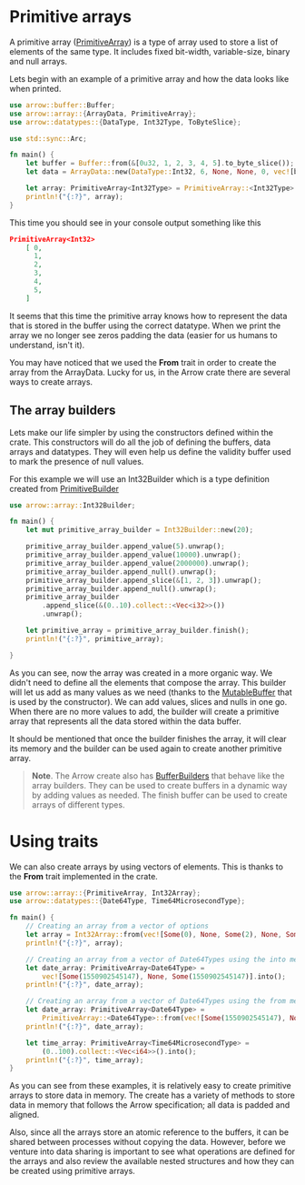 # Primitive arrays

A primitive array
([PrimitiveArray](https://docs.rs/arrow/2.0.0/arrow/array/struct.PrimitiveArray.html))
is a type of array used to store a list of elements of the same type. It
includes fixed bit-width, variable-size, binary and null arrays.

Lets begin with an example of a primitive array and how the data looks like
when printed.

```rust
use arrow::buffer::Buffer;
use arrow::array::{ArrayData, PrimitiveArray};
use arrow::datatypes::{DataType, Int32Type, ToByteSlice};

use std::sync::Arc;

fn main() {
    let buffer = Buffer::from(&[0u32, 1, 2, 3, 4, 5].to_byte_slice());
    let data = ArrayData::new(DataType::Int32, 6, None, None, 0, vec![buffer], vec![]);

    let array: PrimitiveArray<Int32Type> = PrimitiveArray::<Int32Type>::from(Arc::new(data));
    println!("{:?}", array);
}
```

This time you should see in your console output something like this

```json
PrimitiveArray<Int32>
    [ 0,
      1,
      2,
      3,
      4,
      5,
    ]
```

It seems that this time the primitive array knows how to represent the data
that is stored in the buffer using the correct datatype. When we print the
array we no longer see zeros padding the data (easier for us humans to
understand, isn't it).

You may have noticed that we used the **From** trait in order to create the
array from the ArrayData. Lucky for us, in the Arrow crate there are several
ways to create arrays. 

## The array builders

Lets make our life simpler by using the constructors defined within the crate.
This constructors will do all the job of defining the buffers, data arrays and
datatypes. They will even help us define the validity buffer used to mark the
presence of null values.

For this example we will use an Int32Builder which is a type definition created
from
[PrimitiveBuilder](https://docs.rs/arrow/2.0.0/arrow/array/struct.PrimitiveBuilder.html)

```rust
use arrow::array::Int32Builder;

fn main() {
    let mut primitive_array_builder = Int32Builder::new(20);

    primitive_array_builder.append_value(5).unwrap();
    primitive_array_builder.append_value(10000).unwrap();
    primitive_array_builder.append_value(2000000).unwrap();
    primitive_array_builder.append_null().unwrap();
    primitive_array_builder.append_slice(&[1, 2, 3]).unwrap();
    primitive_array_builder.append_null().unwrap();
    primitive_array_builder
        .append_slice(&(0..10).collect::<Vec<i32>>())
        .unwrap();

    let primitive_array = primitive_array_builder.finish();
    println!("{:?}", primitive_array);

}
```

As you can see, now the array was created in a more organic way. We didn't
need to define all the elements that compose the array. This builder will let
us add as many values as we need (thanks to the
[MutableBuffer](https://docs.rs/arrow/2.0.0/arrow/buffer/struct.MutableBuffer.html)
that is used by the constructor). We can add values, slices and nulls in one
go. When there are no more values to add, the builder will create a primitive
array that represents all the data stored within the data buffer. 

It should be mentioned that once the builder finishes the array, it will clear
its memory and the builder can be used again to create another primitive array.

> **Note**. The Arrow create also has
> [BufferBuilders](https://docs.rs/arrow/2.0.0/arrow/array/struct.BufferBuilder.html)
> that behave like the array builders. They can be used to create buffers in a
> dynamic way by adding values as needed. The finish buffer can be used to
> create arrays of different types.

# Using traits

We can also create arrays by using vectors of elements. This is thanks to the
**From** trait implemented in the crate.

```rust
use arrow::array::{PrimitiveArray, Int32Array};
use arrow::datatypes::{Date64Type, Time64MicrosecondType};

fn main() {
    // Creating an array from a vector of options
    let array = Int32Array::from(vec![Some(0), None, Some(2), None, Some(4)]);
    println!("{:?}", array);

    // Creating an array from a vector of Date64Types using the into method
    let date_array: PrimitiveArray<Date64Type> =
        vec![Some(1550902545147), None, Some(1550902545147)].into();
    println!("{:?}", date_array);

    // Creating an array from a vector of Date64Types using the from method
    let date_array: PrimitiveArray<Date64Type> = 
        PrimitiveArray::<Date64Type>::from(vec![Some(1550902545147), None, Some(1550902545147)]);
    println!("{:?}", date_array);

    let time_array: PrimitiveArray<Time64MicrosecondType> = 
        (0..100).collect::<Vec<i64>>().into();
    println!("{:?}", time_array);
}
```

As you can see from these examples, it is relatively easy to create primitive
arrays to store data in memory. The create has a variety of methods to store
data in memory that follows the Arrow specification; all data is padded and
aligned. 

Also, since all the arrays store an atomic reference to the buffers, it can be
shared between processes without copying the data. However, before we venture
into data sharing is important to see what operations are defined for the arrays
and also review the available nested structures and how they can be created
using primitive arrays.
